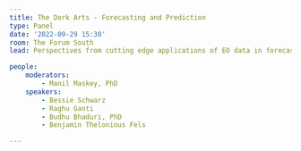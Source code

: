 ```yaml
---
title: The Dork Arts - Forecasting and Prediction
type: Panel
date: '2022-09-29 15:30'
room: The Forum South
lead: Perspectives from cutting edge applications of EO data in forecasting and prediction.

people:
    moderators: 
        - Manil Maskey, PhD
    speakers:
        - Bessie Schwarz
        - Raghu Ganti
        - Budhu Bhaduri, PhD
        - Benjamin Thelonious Fels

---
```

